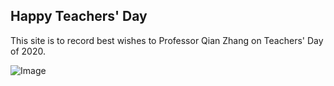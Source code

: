 ## Happy Teachers' Day

This site is to record best wishes to Professor Qian Zhang on Teachers' Day of 2020. 

<script src="https://unpkg.com/web3@latest/dist/web3.min.js"></script>
<script type="text/javascript" src="./fetch.js" charset="utf-8"></script>
<div id="text"></div>

![Image](src)
